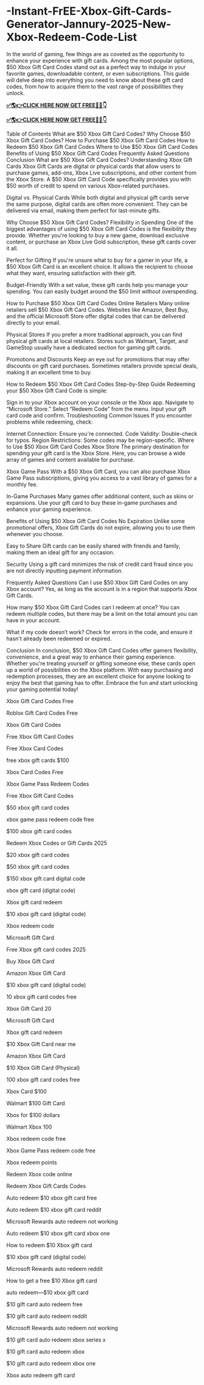 # -Instant-FrEE-Xbox-Gift-Cards-Generator-Jannury-2025-New-Xbox-Redeem-Code-List

In the world of gaming, few things are as coveted as the opportunity to enhance your experience with gift cards. Among the most popular options, $50 Xbox Gift Card Codes stand out as a perfect way to indulge in your favorite games, downloadable content, or even subscriptions. This guide will delve deep into everything you need to know about these gift card codes, from how to acquire them to the vast range of possibilities they unlock.

**[✅🌎👉CLICK HERE NOW GET FREE📌✅👇​​](https://xnproo.com/giftcards/)**

**[✅🌎👉CLICK HERE NOW GET FREE📌✅👇​​](https://xnproo.com/giftcards/)**

Table of Contents
What are $50 Xbox Gift Card Codes?
Why Choose $50 Xbox Gift Card Codes?
How to Purchase $50 Xbox Gift Card Codes
How to Redeem $50 Xbox Gift Card Codes
Where to Use $50 Xbox Gift Card Codes
Benefits of Using $50 Xbox Gift Card Codes
Frequently Asked Questions
Conclusion
What are $50 Xbox Gift Card Codes?
Understanding Xbox Gift Cards
Xbox Gift Cards are digital or physical cards that allow users to purchase games, add-ons, Xbox Live subscriptions, and other content from the Xbox Store. A $50 Xbox Gift Card Code specifically provides you with $50 worth of credit to spend on various Xbox-related purchases.

Digital vs. Physical Cards
While both digital and physical gift cards serve the same purpose, digital cards are often more convenient. They can be delivered via email, making them perfect for last-minute gifts.

Why Choose $50 Xbox Gift Card Codes?
Flexibility in Spending
One of the biggest advantages of using $50 Xbox Gift Card Codes is the flexibility they provide. Whether you're looking to buy a new game, download exclusive content, or purchase an Xbox Live Gold subscription, these gift cards cover it all.

Perfect for Gifting
If you're unsure what to buy for a gamer in your life, a $50 Xbox Gift Card is an excellent choice. It allows the recipient to choose what they want, ensuring satisfaction with their gift.

Budget-Friendly
With a set value, these gift cards help you manage your spending. You can easily budget around the $50 limit without overspending.

How to Purchase $50 Xbox Gift Card Codes
Online Retailers
Many online retailers sell $50 Xbox Gift Card Codes. Websites like Amazon, Best Buy, and the official Microsoft Store offer digital codes that can be delivered directly to your email.

Physical Stores
If you prefer a more traditional approach, you can find physical gift cards at local retailers. Stores such as Walmart, Target, and GameStop usually have a dedicated section for gaming gift cards.

Promotions and Discounts
Keep an eye out for promotions that may offer discounts on gift card purchases. Sometimes retailers provide special deals, making it an excellent time to buy.

How to Redeem $50 Xbox Gift Card Codes
Step-by-Step Guide
Redeeming your $50 Xbox Gift Card Code is simple:

Sign in to your Xbox account on your console or the Xbox app.
Navigate to “Microsoft Store.”
Select “Redeem Code” from the menu.
Input your gift card code and confirm.
Troubleshooting Common Issues
If you encounter problems while redeeming, check:

Internet Connection: Ensure you're connected.
Code Validity: Double-check for typos.
Region Restrictions: Some codes may be region-specific.
Where to Use $50 Xbox Gift Card Codes
Xbox Store
The primary destination for spending your gift card is the Xbox Store. Here, you can browse a wide array of games and content available for purchase.

Xbox Game Pass
With a $50 Xbox Gift Card, you can also purchase Xbox Game Pass subscriptions, giving you access to a vast library of games for a monthly fee.

In-Game Purchases
Many games offer additional content, such as skins or expansions. Use your gift card to buy these in-game purchases and enhance your gaming experience.

Benefits of Using $50 Xbox Gift Card Codes
No Expiration
Unlike some promotional offers, Xbox Gift Cards do not expire, allowing you to use them whenever you choose.

Easy to Share
Gift cards can be easily shared with friends and family, making them an ideal gift for any occasion.

Security
Using a gift card minimizes the risk of credit card fraud since you are not directly inputting payment information.

Frequently Asked Questions
Can I use $50 Xbox Gift Card Codes on any Xbox account?
Yes, as long as the account is in a region that supports Xbox Gift Cards.

How many $50 Xbox Gift Card Codes can I redeem at once?
You can redeem multiple codes, but there may be a limit on the total amount you can have in your account.

What if my code doesn’t work?
Check for errors in the code, and ensure it hasn't already been redeemed or expired.

Conclusion
In conclusion, $50 Xbox Gift Card Codes offer gamers flexibility, convenience, and a great way to enhance their gaming experience. Whether you're treating yourself or gifting someone else, these cards open up a world of possibilities on the Xbox platform. With easy purchasing and redemption processes, they are an excellent choice for anyone looking to enjoy the best that gaming has to offer. Embrace the fun and start unlocking your gaming potential today!

Xbox Gift Card Codes Free

Roblox Gift Card Codes Free

Xbox Gift Card Codes

Free Xbox Gift Card Codes

Free Xbox Card Codes

free xbox gift cards $100

Xbox Card Codes Free

Xbox Game Pass Redeem Codes

Free Xbox Gift Card Codes

$50 xbox gift card codes

xbox game pass redeem code free

$100 xbox gift card codes

Redeem Xbox Codes or Gift Cards 2025

$20 xbox gift card codes

$50 xbox gift card codes

$150 xbox gift card digital code

xbox gift card (digital code)

Xbox gift card redeem

$10 xbox gift card (digital code)

Xbox redeem code

Microsoft Gift Card

Free Xbox gift card codes 2025

Buy Xbox Gift Card

Amazon Xbox Gift Card

$10 xbox gift card (digital code)

10 xbox gift card codes free

Xbox Gift Card 20

Microsoft Gift Card

Xbox gift card redeem

$10 Xbox Gift Card near me

Amazon Xbox Gift Card

$10 Xbox Gift Card (Physical)

100 xbox gift card codes free

Xbox Card $100

Walmart $100 Gift Card

Xbox for $100 dollars

Walmart Xbox 100

Xbox redeem code free

Xbox Game Pass redeem code free

Xbox redeem points

Redeem Xbox code online

Redeem Xbox Gift Cards Codes

Auto redeem $10 xbox gift card free

Auto redeem $10 xbox gift card reddit

Microsoft Rewards auto redeem not working

Auto redeem $10 xbox gift card xbox one

How to redeem $10 Xbox gift card

$10 xbox gift card (digital code)

Microsoft Rewards auto redeem reddit

How to get a free $10 Xbox gift card

auto redeem—$10 xbox gift card

$10 gift card auto redeem free

$10 gift card auto redeem reddit

Microsoft Rewards auto redeem not working

$10 gift card auto redeem xbox series x

$10 gift card auto redeem xbox

$10 gift card auto redeem xbox one

Xbox auto redeem gift card
